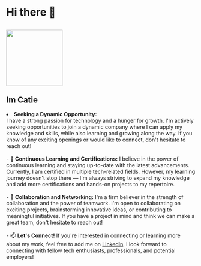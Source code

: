 
# Hi there 👋
<h2><img src="https://scontent.fmci1-3.fna.fbcdn.net/v/t39.30808-6/426636531_1881579145591204_6355459838283051323_n.jpg?_nc_cat=105&ccb=1-7&_nc_sid=efb6e6&_nc_ohc=4WDD61fI27gAX-3-Yca&_nc_ht=scontent.fmci1-3.fna&oh=00_AfCn6o3Mt5PDoKNUlnN0Lbfys1tvOFPRoHGHKmO0Fc8qHQ&oe=65DA2464" height="150" width="150"><br><br>Im Catie</h2>

<li list-image-style ="https://cdn.vectorstock.com/i/1000x1000/18/52/glowing-star-on-transparent-background-vector-11571852.webp"> <b>Seeking a Dynamic Opportunity:</li></b> 
I have a strong passion for technology and a hunger for growth. I'm actively seeking opportunities to join a dynamic company where I can apply my knowledge and skills, while also learning and growing along the way. If you know of any exciting openings or would like to connect, don't hesitate to reach out!<br><br>
- 🌱 <b>Continuous Learning and Certifications:</b>
I believe in the power of continuous learning and staying up-to-date with the latest advancements. Currently, I am certified in multiple tech-related fields. However, my learning journey doesn't stop there — I'm always striving to expand my knowledge and add more certifications and hands-on projects to my repertoire.<br><br>
- 💞️ <b>Collaboration and Networking:</b>
I'm a firm believer in the strength of collaboration and the power of teamwork. I'm open to collaborating on exciting projects, brainstorming innovative ideas, or contributing to meaningful initiatives. If you have a project in mind and think we can make a great team, don't hesitate to reach out!<br><br>
- 📫 <b>Let's Connect!</b>
If you're interested in connecting or learning more about my work, feel free to add me on <a href="https://linkedin.com/in/niazkhan0731">LinkedIn</a>. I look forward to connecting with fellow tech enthusiasts, professionals, and potential employers!

<!--
**catietdcollins/catietdcollins** is a ✨ _spe"cial_ ✨ repository because its `README.md` (this file) appears on your GitHub profile.

Here are some ideas to get you started:

- 🔭<img src="https://avatars.githubusercontent.com/u/128995334?v=4">
 I’m currently working on ...
- 🌱 I’m currently learning ...
- 👯 I’m looking to collaborate on ...
- 🤔 I’m looking for help with ...
- 💬 Ask me about ...
- 📫 How to reach me: ...
- 😄 Pronouns: ...
- ⚡ Fun fact: ...
-->
